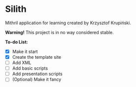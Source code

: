 # Silith
Mithril application for learning created by Krzysztof Krupiński.

**Warning!** This project is in no way considered stable.

**To-do List:**
- [X] Make it start
- [X] Create the template site
- [ ] Add XML
- [ ] Add basic scripts
- [ ] Add presentation scripts
- [ ] \(Optional) Make it fancy
